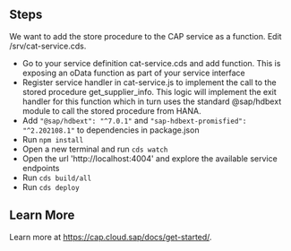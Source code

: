 ## Steps
We want to add the store procedure to the CAP service as a function. Edit /srv/cat-service.cds.
- Go to your service definition cat-service.cds and add function. This is exposing an oData function as part of your service interface
- Register service handler in cat-service.js to implement the call to the stored procedure get_supplier_info. This logic will implement the exit handler for this function which in turn uses the standard @sap/hdbext module to call the stored procedure from HANA.
- Add `"@sap/hdbext": "^7.0.1"` and `"sap-hdbext-promisfied": "^2.202108.1"` to dependencies in package.json
- Run `npm install`
- Open a new terminal and run `cds watch` 
- Open the url 'http://localhost:4004' and explore the available service endpoints
- Run `cds build/all`
- Run `cds deploy`


## Learn More

Learn more at https://cap.cloud.sap/docs/get-started/.
